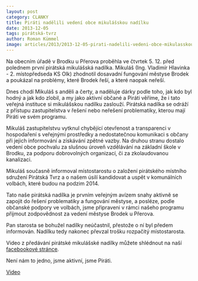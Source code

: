 ```yaml
---
layout: post
category: CLANKY
title: Piráti nadělili vedení obce mikulášskou nadílku
date: 2013-12-05
tags: pirátská-tvrz
author: Roman Kümmel
image: articles/2013/2013-12-05-pirati-nadelili-vedeni-obce-mikulasskou-nadilku.jpg   #751x422 pixelu
---
```

Na obecním úřadě v Brodku u Přerova  proběhla ve čtvrtek 5. 12. před polednem první pirátská mikulášská nadílka. Mikuláš (Ing. Vladimír Hlavinka - 2. místopředseda KS Olk) zhodnotil dosavadní fungování městyse Brodek a poukázal na problémy, které Brodek řeší, a které naopak neřeší.

Dnes chodí Mikuláš s anděli a čerty, a naděluje dárky podle toho, jak kdo byl hodný a jak kdo zlobil, a my jako aktivní občané a Piráti věříme, že i tato veřejná instituce si mikulášskou nadílku zaslouží. Pirátská nadílka se odráží z přístupu zastupitelstva v řešení nebo neřešení problematiky, kterou mají Piráti ve svém programu.

Mikuláš zastupitelstvu vytknul chybějící otevřenost a transparenci v hospodaření s veřejnými prostředky a nedostatečnou komunikaci s občany při jejich informování a získávání zpětné vazby. Na druhou stranu dostalo vedení obce pochvalu za slušnou úroveň vzdělávání na základní škole v Brodku, za podporu dobrovolných organizací, či za zkolaudovanou kanalizaci.

Mikuláš současně informoval místostarostu o založení pirátského místního sdružení Pirátská Tvrz a o našem úsilí kandidovat a uspět v komunálních volbách, které budou na podzim 2014.

Tato naše pirátská nadílka je prvním veřejným avízem snahy aktivně se zapojit do řešení problematiky a fungování městyse, a posléze, podle občanské podpory ve volbách, jsme připraveni v rámci našeho programu přijmout zodpovědnost za vedení městyse Brodek u Přerova.

Pan starosta se bohužel nadílky neúčastnil, přestože o ní byl předem informován. Nadílku tedy nakonec převzal trošku rozpačitý místostarosta.

Video z předávání pirátské mikulášské nadílky můžete shlédnout na naší [facebookové stránce](https://www.facebook.com/piratiOlomoucko).

Není nám to jedno, jsme aktivní, jsme Piráti.

[Video](https://www.facebook.com/piratiOlomoucko/videos/609318032461933/)
